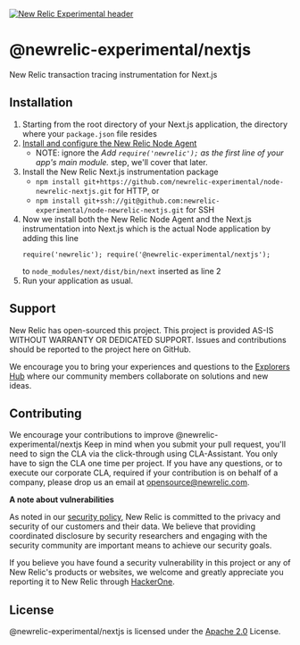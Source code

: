 [![New Relic Experimental header](https://github.com/newrelic/opensource-website/raw/master/src/images/categories/Experimental.png)](https://opensource.newrelic.com/oss-category/#new-relic-experimental)

# @newrelic-experimental/nextjs

New Relic transaction tracing instrumentation for Next.js

## Installation
1. Starting from the root directory of your Next.js application, the directory where your `package.json` file resides
1. [Install and configure the New Relic Node Agent](https://docs.newrelic.com/docs/agents/nodejs-agent/installation-configuration/install-nodejs-agent/)
    - NOTE: ignore the _Add `require('newrelic');` as the first line of your app's main module._ step, we'll cover that later.
2. Install the New Relic Next.js instrumentation package
    - `npm install git+https://github.com/newrelic-experimental/node-newrelic-nextjs.git` for HTTP, or
    - `npm install git+ssh://git@github.com:newrelic-experimental/node-newrelic-nextjs.git` for SSH
3. Now we install both the New Relic Node Agent and the Next.js instrumentation into Next.js which is the actual Node application by adding this line
    ```
    require('newrelic'); require('@newrelic-experimental/nextjs');
    ```
    to `node_modules/next/dist/bin/next` inserted as line 2
4. Run your application as usual.

## Support

New Relic has open-sourced this project. This project is provided AS-IS WITHOUT WARRANTY OR DEDICATED SUPPORT. Issues and contributions should be reported to the project here on GitHub.

We encourage you to bring your experiences and questions to the [Explorers Hub](https://discuss.newrelic.com) where our community members collaborate on solutions and new ideas.

## Contributing

We encourage your contributions to improve @newrelic-experimental/nextjs Keep in mind when you submit your pull request, you'll need to sign the CLA via the click-through using CLA-Assistant. You only have to sign the CLA one time per project. If you have any questions, or to execute our corporate CLA, required if your contribution is on behalf of a company, please drop us an email at opensource@newrelic.com.

**A note about vulnerabilities**

As noted in our [security policy](../../security/policy), New Relic is committed to the privacy and security of our customers and their data. We believe that providing coordinated disclosure by security researchers and engaging with the security community are important means to achieve our security goals.

If you believe you have found a security vulnerability in this project or any of New Relic's products or websites, we welcome and greatly appreciate you reporting it to New Relic through [HackerOne](https://hackerone.com/newrelic).

## License

@newrelic-experimental/nextjs is licensed under the [Apache 2.0](http://apache.org/licenses/LICENSE-2.0.txt) License.
